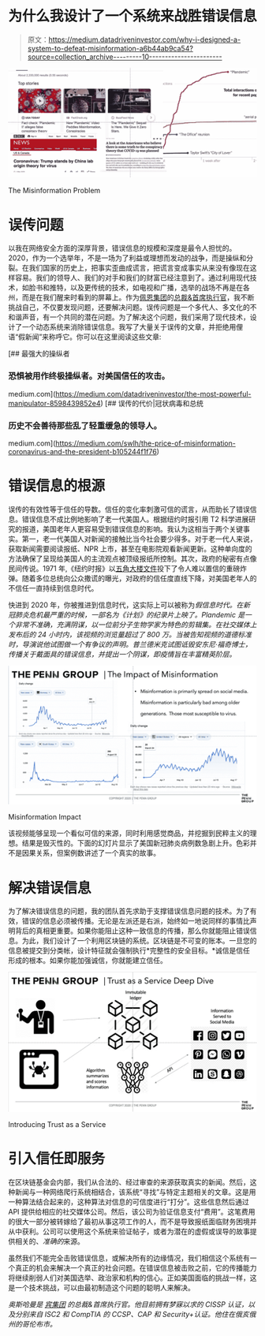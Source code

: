 # 为什么我设计了一个系统来战胜错误信息

> 原文：<https://medium.datadriveninvestor.com/why-i-designed-a-system-to-defeat-misinformation-a6b44ab9ca54?source=collection_archive---------10----------------------->

![](img/f6510c06f540d6e23953984b29d50fc8.png)

The Misinformation Problem

# 误传问题

以我在网络安全方面的深厚背景，错误信息的规模和深度是最令人担忧的。2020，作为一个选举年，不是一场为了利益或理想而发动的战争，而是操纵和分裂。在我们国家的历史上，把事实歪曲成谎言，把谎言变成事实从来没有像现在这样容易。我们的领导人、我们的对手和我们的财富已经注意到了。通过利用现代技术，如脸书和推特，以及更传统的技术，如电视和广播，选举的战场不再是在各州，而是在我们醒来时看到的屏幕上。作为[佩恩集团](http://www.thepenn.group)的[总裁&首席执行官](https://www.linkedin.com/in/austin-harman-7040199a/)，我不断挑战自己，不仅要发现问题，还要解决问题。误传问题是一个多代人、多文化的不和谐声音，有一个共同的潜在问题。为了解决这个问题，我们采用了现代技术，设计了一个动态系统来消除错误信息。我写了大量关于误传的文章，并拒绝用俚语“假新闻”来称呼它。你可以在这里阅读这些文章:

[](https://medium.com/datadriveninvestor/the-most-powerful-manipulator-8598439852e4) [## 最强大的操纵者

### 恐惧被用作终极操纵者。对美国信任的攻击。

medium.com](https://medium.com/datadriveninvestor/the-most-powerful-manipulator-8598439852e4) [](https://medium.com/swlh/the-price-of-misinformation-coronavirus-and-the-president-b105244f1f76) [## 误传的代价|冠状病毒和总统

### 历史不会善待那些乱了轻重缓急的领导人。

medium.com](https://medium.com/swlh/the-price-of-misinformation-coronavirus-and-the-president-b105244f1f76) 

# 错误信息的根源

误传的有效性等于信任的导数。信任的变化率刺激可信的谎言，从而助长了错误信息。错误信息不成比例地影响了老一代美国人。根据纽约时报引用 T2 科学进展研究的报道，美国老年人更容易受到错误信息的影响。我认为这相当于两个关键事实。第一，老一代美国人对新闻的接触比当今社会要少得多。对于老一代人来说，获取新闻需要阅读报纸、NPR 上市，甚至在电影院观看新闻更新。这种单向度的方法确保了呈现给美国人的主流观点被顶级报纸所控制。其次，政府的秘密有点像民间传说。1971 年,《纽约时报》以[五角大楼文件](https://en.wikipedia.org/wiki/Pentagon_Papers)投下了令人难以置信的重磅炸弹。随着多位总统向公众撒谎的曝光，对政府的信任度直线下降，对美国老年人的不信任一直持续到信息时代。

快进到 2020 年，你被推进到信息时代，这实际上可以被称为*假信息时代。在新冠肺炎危机最严重的时候，一部名为《计划》的纪录片上映了。Plandemic 是一个非常不准确，充满阴谋，以一位前分子生物学家为特色的剪辑集。在社交媒体上发布后的 24 小时内，该视频的浏览量超过了 800 万。当被告知视频的道德标准时，导演说他试图做一个有争议的声明。普兰德米克试图诋毁安东尼·福奇博士，传播关于戴面具的错误信息，并提出一个阴谋，即疫情旨在丰富精英阶层。*

![](img/dc2a323447d388670a7bb4585fde714a.png)

Misinformation Impact

该视频能够呈现一个看似可信的来源，同时利用感觉商品，并挖掘到民粹主义的理想。结果是毁灭性的。下面的幻灯片显示了美国新冠肺炎病例数急剧上升。色彩并不是因果关系，但案例数讲述了一个真实的故事。

# 解决错误信息

为了解决错误信息的问题，我的团队首先求助于支撑错误信息问题的技术。为了有效，错误的信息必须被传播。无论是左派还是右派，始终如一地说同样的事情比声明背后的真相更重要。如果你能阻止这种一致信息的传播，那么你就能阻止错误信息。为此，我们设计了一个利用区块链的系统。区块链是不可变的账本。一旦您的信息被提交到分类帐，设计特征就会强制执行*完整性的安全目标。*诚信是信任形成的根本。如果你能加强诚信，你就能建立信任。

![](img/f18b7786ecf03d2b3ff74fd088ed6599.png)

Introducing Trust as a Service

# 引入信任即服务

在区块链基金会内部，我们从合法的、经过审查的来源获取真实的新闻。然后，这种新闻与一种网络爬行系统相结合，该系统“寻找”与特定主题相关的文章。这是用一种算法结合起来的，这种算法对信息的可信度进行“打分”。这些信息然后通过 API 提供给相应的社交媒体公司。然后，该公司为验证信息支付“费用”。这笔费用的很大一部分被转嫁给了最初从事这项工作的人，而不是导致报纸面临财务困境并从中获利。公司可以使用这个系统来验证帖子，或者为潜在的虚假或误导的故事提供相关的、*准确的*来源。

虽然我们不能完全击败错误信息，或解决所有的边缘情况，我们相信这个系统有一个真正的机会来解决一个真正的社会问题。在错误信息被击败之前，它的传播能力将继续削弱人们对美国选举、政治家和机构的信心。正如美国面临的挑战一样，这是一个技术挑战，可以由最初制造这个问题的聪明人来解决。

*奥斯哈曼是* [*宾集团*](https://thepenn.group/about/) *的总裁&首席执行官。他目前拥有梦寐以求的 CISSP 认证，以及分别来自 ISC2 和 CompTIA 的 CCSP、CAP 和 Security+认证。他住在俄亥俄州的哥伦布市。*
